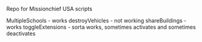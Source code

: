 Repo for Missionchief USA scripts


MultipleSchools - works
destroyVehicles - not working
shareBuildings - works
toggleExtensions - sorta works, sometimes activates and sometimes deactivates
